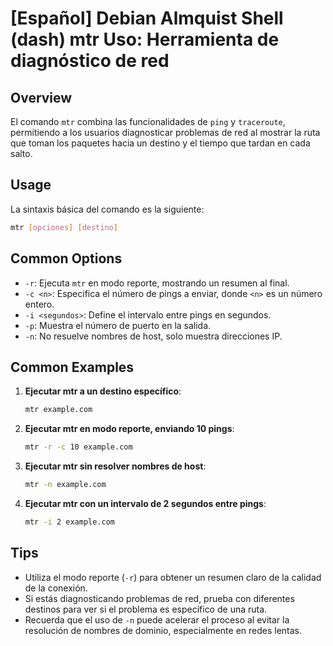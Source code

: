 # [Español] Debian Almquist Shell (dash) mtr Uso: Herramienta de diagnóstico de red

## Overview
El comando `mtr` combina las funcionalidades de `ping` y `traceroute`, permitiendo a los usuarios diagnosticar problemas de red al mostrar la ruta que toman los paquetes hacia un destino y el tiempo que tardan en cada salto.

## Usage
La sintaxis básica del comando es la siguiente:

```bash
mtr [opciones] [destino]
```

## Common Options
- `-r`: Ejecuta `mtr` en modo reporte, mostrando un resumen al final.
- `-c <n>`: Especifica el número de pings a enviar, donde `<n>` es un número entero.
- `-i <segundos>`: Define el intervalo entre pings en segundos.
- `-p`: Muestra el número de puerto en la salida.
- `-n`: No resuelve nombres de host, solo muestra direcciones IP.

## Common Examples
1. **Ejecutar mtr a un destino específico**:
   ```bash
   mtr example.com
   ```

2. **Ejecutar mtr en modo reporte, enviando 10 pings**:
   ```bash
   mtr -r -c 10 example.com
   ```

3. **Ejecutar mtr sin resolver nombres de host**:
   ```bash
   mtr -n example.com
   ```

4. **Ejecutar mtr con un intervalo de 2 segundos entre pings**:
   ```bash
   mtr -i 2 example.com
   ```

## Tips
- Utiliza el modo reporte (`-r`) para obtener un resumen claro de la calidad de la conexión.
- Si estás diagnosticando problemas de red, prueba con diferentes destinos para ver si el problema es específico de una ruta.
- Recuerda que el uso de `-n` puede acelerar el proceso al evitar la resolución de nombres de dominio, especialmente en redes lentas.